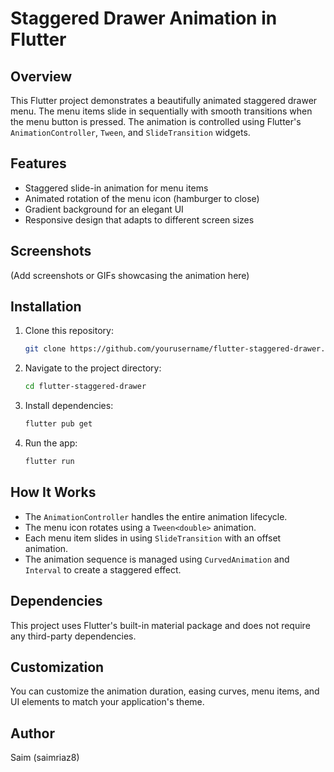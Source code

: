 # Staggered Drawer Animation in Flutter

## Overview
This Flutter project demonstrates a beautifully animated staggered drawer menu. The menu items slide in sequentially with smooth transitions when the menu button is pressed. The animation is controlled using Flutter's `AnimationController`, `Tween`, and `SlideTransition` widgets.

## Features
- Staggered slide-in animation for menu items
- Animated rotation of the menu icon (hamburger to close)
- Gradient background for an elegant UI
- Responsive design that adapts to different screen sizes

## Screenshots
(Add screenshots or GIFs showcasing the animation here)

## Installation
1. Clone this repository:
   ```sh
   git clone https://github.com/yourusername/flutter-staggered-drawer.git
   ```
2. Navigate to the project directory:
   ```sh
   cd flutter-staggered-drawer
   ```
3. Install dependencies:
   ```sh
   flutter pub get
   ```
4. Run the app:
   ```sh
   flutter run
   ```

## How It Works
- The `AnimationController` handles the entire animation lifecycle.
- The menu icon rotates using a `Tween<double>` animation.
- Each menu item slides in using `SlideTransition` with an offset animation.
- The animation sequence is managed using `CurvedAnimation` and `Interval` to create a staggered effect.

## Dependencies
This project uses Flutter's built-in material package and does not require any third-party dependencies.

## Customization
You can customize the animation duration, easing curves, menu items, and UI elements to match your application's theme.

## Author
Saim (saimriaz8)

